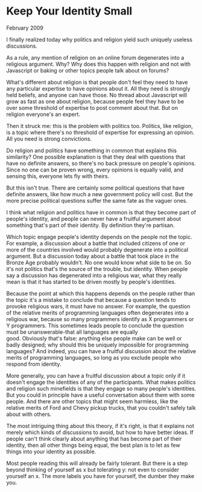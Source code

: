 # Keep Your Identity Small
February 2009

I finally realized today why politics and religion yield such uniquely
useless discussions.

As a rule, any mention of religion on an online forum degenerates into a
religious argument. Why? Why does this happen with religion and not with
Javascript or baking or other topics people talk about on forums?

What's different about religion is that people don't feel they need to
have any particular expertise to have opinions about it. All they need
is strongly held beliefs, and anyone can have those. No thread about
Javascript will grow as fast as one about religion, because people feel
they have to be over some threshold of expertise to post comment about
that. But on religion everyone's an expert.

Then it struck me: this is the problem with politics too. Politics, like
religion, is a topic where there's no threshold of expertise for
expressing an opinion. All you need is strong convictions.

Do religion and politics have something in common that explains this
similarity? One possible explanation is that they deal with questions
that have no definite answers, so there's no back pressure on people's
opinions. Since no one can be proven wrong, every opinions is equally
valid, and sensing this, everyone lets fly with theirs.

But this isn't true. There are certainly some political questions that
have definite answers, like how much a new government policy will cost.
But the more precise political questions suffer the same fate as the
vaguer ones.

I think what religion and politics have in common is that they become
part of people's identity, and people can never have a fruitful
argument about something that's part of their identity. By definition
they're partisan.

Which topic engage people's identity depends on the people not the
topic. For example, a discussion about a battle that included citizens
of one or more of the countries involved would probably degenerate into
a political argument. But a discussion today about a battle that took
place in the Bronze Age probably wouldn't. No one would know what side
to be on. So it's not politics that's the source of the trouble, but
identity. When people say a discussion has degenerated into a religious
war, what they really mean is that it has started to be driven mostly by
people's identities.

Because the point at which this happens depends on the people rather
than the topic it's a mistake to conclude that because a question tends
to provoke religious wars, it must have no answer. For example, the
question of the relative merits of programming languages often
degenerates into a religious war, because so many programmers identify
as X programmers or Y programmers. This sometimes leads people to
conclude the question must be unanswerable-that all languages are
equally  
good. Obviously that's false: anything else people make can be well or
badly designed; why should this be uniquely impossible for programming
languages? And indeed, you can have a fruitful discussion about the
relative merits of programming languages, so long as you exclude people
who respond from identity.

More generally, you can have a fruitful discussion about a topic only if
it doesn't engage the identities of any of the participants. What makes
politics and religion such minefields is that they engage so many
people's identities. But you could in principle have a useful
conversation about them with some people. And there are other topics
that might seem harmless, like the relative merits of Ford and Chevy
pickup trucks, that you couldn't safely talk about with others.

The most intriguing thing about this theory, if it's right, is that it
explains not merely which kinds of discussions to avoid, but how to have
better ideas. If people can't think clearly about anything that has
become part of their identity, then all other things being equal, the
best plan is to let as few things into your identity as possible.

Most people reading this will already be fairly tolerant. But there is a
step beyond thinking of yourself as x but tolerating y: not even to
consider yourself an x. The more labels you have for yourself, the
dumber they make you.
